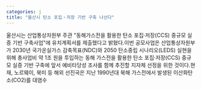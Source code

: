 ```yaml
---
categories: j
title: "울산시 탄소 포집‧저장 기반 구축 나선다"
---
```

울산시는 산업통상자원부 주관 "동해가스전을 활용한 탄소 포집‧저장(CCS) 중규모 실증 기반 구축사업"에 유치계획서를 제출했다고 밝혔다.이번 공모사업은 산업통상자원부가 2030년 국가온실가스 감축목표(NDC)와 2050 탄소중립 시나리오(LEDS) 실현을 위해 총사업비 약 1조 원을 투입하는 동해 가스전을 활용한 탄소 포집·저장(CCS) 중규모 실증 기반 구축에 앞서 예비타당성 조사를 함께 추진할 지자체 선정을 위한 것이다.현재, 노르웨이, 북미 등 해외 선진국은 지난 1990년대 북해 가스전에서 발생된 이산화탄소(CO2)를 대염수